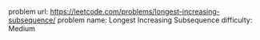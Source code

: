 problem url: https://leetcode.com/problems/longest-increasing-subsequence/
problem name: Longest Increasing Subsequence
difficulty: Medium
